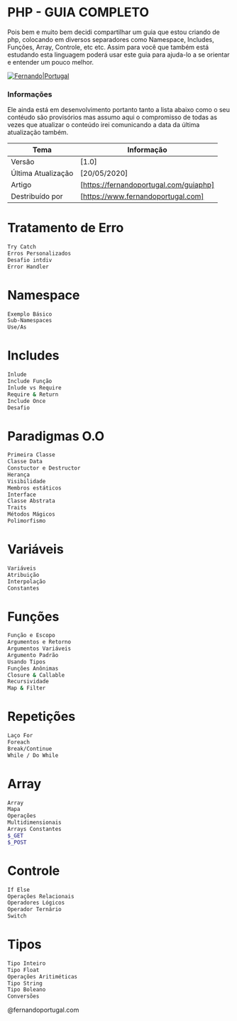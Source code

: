 # PHP - GUIA COMPLETO

Pois bem e muito bem decidi compartilhar um guia que estou criando de php, colocando em diversos separadores como Namespace, Includes, Funções, Array, Controle, etc etc. Assim para você que também está estudando esta linguagem poderá usar este guia para ajuda-lo a se orientar e entender um pouco melhor.

[![Fernando|Portugal](https://fernandoportugal.com/img/php_readme.jpeg)](https://fernandoportugal.com/guiaphp)

### Informações

Ele ainda está em desenvolvimento portanto tanto a lista abaixo como o seu contéudo são provisórios mas assumo aqui o compromisso de todas as vezes que atualizar o conteúdo irei comunicando a data da última atualização também.

| Tema | Informação |
| ------ | ------ |
| Versão | [1.0] |
| Última Atualização | [20/05/2020] |
| Artigo| [https://fernandoportugal.com/guiaphp] |
| Destribuído por | [https://www.fernandoportugal.com] |

# Tratamento de Erro
```sh
Try Catch
Erros Personalizados
Desafio intdiv
Error Handler
```
# Namespace
```sh
Exemplo Básico
Sub-Namespaces
Use/As
```
# Includes
```sh
Inlude
Include Função
Inlude vs Require
Require & Return
Include Once
Desafio
```
# Paradigmas O.O
```sh
Primeira Classe
Classe Data
Constuctor e Destructor
Herança
Visibilidade
Membros estáticos
Interface
Classe Abstrata
Traits
Métodos Mágicos
Polimorfismo
```
# Variáveis
```sh
Variáveis
Atribuição
Interpolação
Constantes
```
# Funções
```sh
Função e Escopo
Argumentos e Retorno
Argumentos Variáveis
Argumento Padrão
Usando Tipos
Funções Anônimas
Closure & Callable
Recursividade
Map & Filter
```
# Repetições
```sh
Laço For
Foreach
Break/Continue
While / Do While
```
# Array
```sh
Array
Mapa
Operações
Multidimensionais
Arrays Constantes
$_GET
$_POST
```
# Controle
```sh
If Else
Operações Relacionais
Operadores Lógicos
Operador Ternário
Switch
```
# Tipos
```sh
Tipo Inteiro
Tipo Float
Operações Aritiméticas
Tipo String
Tipo Boleano
Conversões
```


@fernandoportugal.com


